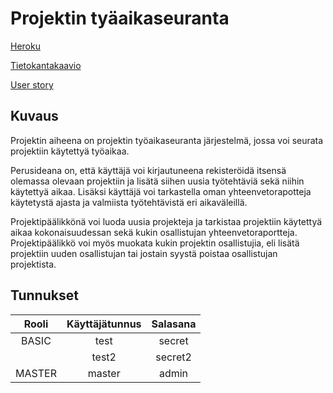 # Projektin tyäaikaseuranta

[Heroku](https://tsoha-py-tyoaikaseuranta.herokuapp.com/)

[Tietokantakaavio](https://github.com/lchz/projektin-tyoaikaseuranta/blob/master/documentation/tietokantakaavio.png)

[User story](https://github.com/lchz/projektin-tyoaikaseuranta/blob/master/documentation/User_stories.md)


## Kuvaus

Projektin aiheena on projektin työaikaseuranta järjestelmä, jossa voi seurata projektiin käytettyä työaikaa.

Perusideana on, että käyttäjä voi kirjautuneena rekisteröidä itsensä olemassa olevaan projektiin ja lisätä siihen uusia työtehtäviä sekä niihin käytettyä aikaa. Lisäksi käyttäjä voi tarkastella oman yhteenvetorapotteja käytetystä ajasta ja valmiista työtehtävistä eri aikaväleillä.

Projektipäälikkönä voi luoda uusia projekteja ja tarkistaa projektiin käytettyä aikaa kokonaisuudessan sekä kukin osallistujan yhteenvetoraportteja. Projektipäälikkö voi myös muokata kukin projektin osallistujia, eli lisätä projektiin uuden osallistujan tai jostain syystä poistaa osallistujan projektista.

## Tunnukset

|Rooli  | Käyttäjätunnus | Salasana  |
|:-----:|:--------------:|:---------:|
|BASIC  |    test        | secret    |
|       |    test2       | secret2   |
|MASTER |    master      | admin     |

